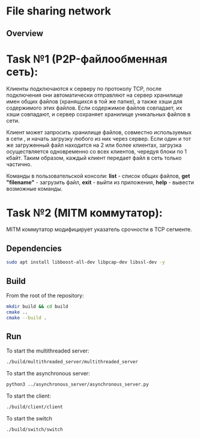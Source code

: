 # File sharing network

## Overview
# Task №1 (P2P-файлообменная сеть):
Клиенты подключаются к серверу по протоколу TCP, после подключения
они автоматически отправляют на сервер хранилище имен
общих файлов (хранящихся в той же папке), а также хэши для
содержимого этих файлов. Если содержимое файлов совпадает,
их хэши совпадают, и сервер сохраняет хранилище уникальных файлов в
сети.

Клиент может запросить хранилище файлов, совместно используемых в сети
, и начать загрузку любого из них через сервер. Если
один и тот же загруженный файл находится на 2 или более клиентах,
загрузка осуществляется одновременно со всех клиентов, чередуя блоки по
1 кбайт. Таким образом, каждый клиент передает файл в сеть только частично. 

Команды в пользовательской консоли: **list** -
список общих файлов, **get "filename"** - загрузить файл, **exit** - выйти из приложения,
**help** - вывести возможные команды.

# Task №2 (MITM коммутатор):

MITM коммутатор модифицирует указатель срочности в TCP сегменте.

## Dependencies
```bash
sudo apt install libboost-all-dev libpcap-dev libssl-dev -y 
```

## Build
From the root of the repository:

```bash
mkdir build && cd build
cmake ..
cmake --build .
```

## Run
To start the multithreaded server:

```bash
./build/multithreaded_server/multithreaded_server
```

To start the asynchronous server:

```bash
python3 ../asynchronous_server/asynchronous_server.py
```

To start the client:

```bash
./build/client/client
```

To start the switch
```bash
./build/switch/switch
```
